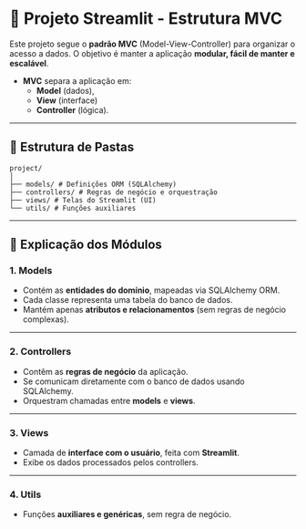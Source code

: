 # 📌 Projeto Streamlit - Estrutura MVC

Este projeto segue o **padrão MVC** (Model-View-Controller) para organizar o acesso a dados.
O objetivo é manter a aplicação **modular, fácil de manter e escalável**.

- **MVC** separa a aplicação em:
  - **Model** (dados),
  - **View** (interface)
  - **Controller** (lógica).

---

## 📂 Estrutura de Pastas

```plaintext
project/
│
├── models/ # Definições ORM (SQLAlchemy)
├── controllers/ # Regras de negócio e orquestração
├── views/ # Telas do Streamlit (UI)
└── utils/ # Funções auxiliares
```

---

## 🔹 Explicação dos Módulos

### 1. **Models**
- Contém as **entidades do domínio**, mapeadas via SQLAlchemy ORM.
- Cada classe representa uma tabela do banco de dados.
- Mantém apenas **atributos e relacionamentos** (sem regras de negócio complexas).

---

### 2. **Controllers**
- Contêm as **regras de negócio** da aplicação.
- Se comunicam diretamente com o banco de dados usando SQLAlchemy.
- Orquestram chamadas entre **models** e **views**.

---

### 3. **Views**
- Camada de **interface com o usuário**, feita com **Streamlit**.
- Exibe os dados processados pelos controllers.

---

### 4. **Utils**
- Funções **auxiliares e genéricas**, sem regra de negócio.
